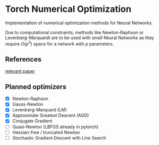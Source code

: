 # Torch Numerical Optimization

Implementation of numerical optimization methods for Neural Networks.

Due to computational constraints, methods like Newton-Raphson or Levenberg-Marquardt are to be used with small Neural Networks as they require $O(p^3)$ space for a network with $p$ parameters.

## References
[relevant paper](https://iopscience.iop.org/article/10.1088/1757-899X/495/1/012003/pdf)

## Planned optimizers

- [x] Newton-Raphson
- [x] Gauss-Newton
- [x] Levenberg-Marquard (LM)
- [x] Approximate Greatest Descent (AGD)
- [x] Conjugate Gradient
- [ ] Quasi-Newton (LBFGS already in pytorch)
- [ ] Hessian-free / truncated Newton
- [ ] Stochastic Gradient Descent with Line Search
